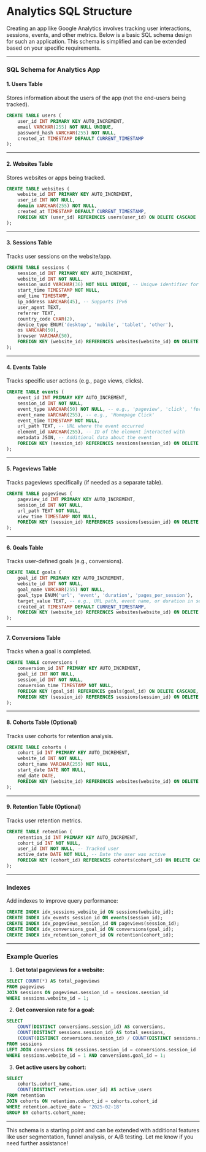 # Analytics SQL Structure

Creating an app like Google Analytics involves tracking user interactions, sessions, events, and other metrics. Below is a basic SQL schema design for such an application. This schema is simplified and can be extended based on your specific requirements.

---

### **SQL Schema for Analytics App**

#### 1. **Users Table**
Stores information about the users of the app (not the end-users being tracked).
```sql
CREATE TABLE users (
    user_id INT PRIMARY KEY AUTO_INCREMENT,
    email VARCHAR(255) NOT NULL UNIQUE,
    password_hash VARCHAR(255) NOT NULL,
    created_at TIMESTAMP DEFAULT CURRENT_TIMESTAMP
);
```

---

#### 2. **Websites Table**
Stores websites or apps being tracked.
```sql
CREATE TABLE websites (
    website_id INT PRIMARY KEY AUTO_INCREMENT,
    user_id INT NOT NULL,
    domain VARCHAR(255) NOT NULL,
    created_at TIMESTAMP DEFAULT CURRENT_TIMESTAMP,
    FOREIGN KEY (user_id) REFERENCES users(user_id) ON DELETE CASCADE
);
```

---

#### 3. **Sessions Table**
Tracks user sessions on the website/app.
```sql
CREATE TABLE sessions (
    session_id INT PRIMARY KEY AUTO_INCREMENT,
    website_id INT NOT NULL,
    session_uuid VARCHAR(36) NOT NULL UNIQUE, -- Unique identifier for the session
    start_time TIMESTAMP NOT NULL,
    end_time TIMESTAMP,
    ip_address VARCHAR(45), -- Supports IPv6
    user_agent TEXT,
    referrer TEXT,
    country_code CHAR(2),
    device_type ENUM('desktop', 'mobile', 'tablet', 'other'),
    os VARCHAR(50),
    browser VARCHAR(50),
    FOREIGN KEY (website_id) REFERENCES websites(website_id) ON DELETE CASCADE
);
```

---

#### 4. **Events Table**
Tracks specific user actions (e.g., page views, clicks).
```sql
CREATE TABLE events (
    event_id INT PRIMARY KEY AUTO_INCREMENT,
    session_id INT NOT NULL,
    event_type VARCHAR(50) NOT NULL, -- e.g., 'pageview', 'click', 'form_submit'
    event_name VARCHAR(255), -- e.g., 'Homepage Click'
    event_time TIMESTAMP NOT NULL,
    url_path TEXT, -- URL where the event occurred
    element_id VARCHAR(255), -- ID of the element interacted with
    metadata JSON, -- Additional data about the event
    FOREIGN KEY (session_id) REFERENCES sessions(session_id) ON DELETE CASCADE
);
```

---

#### 5. **Pageviews Table**
Tracks pageviews specifically (if needed as a separate table).
```sql
CREATE TABLE pageviews (
    pageview_id INT PRIMARY KEY AUTO_INCREMENT,
    session_id INT NOT NULL,
    url_path TEXT NOT NULL,
    view_time TIMESTAMP NOT NULL,
    FOREIGN KEY (session_id) REFERENCES sessions(session_id) ON DELETE CASCADE
);
```

---

#### 6. **Goals Table**
Tracks user-defined goals (e.g., conversions).
```sql
CREATE TABLE goals (
    goal_id INT PRIMARY KEY AUTO_INCREMENT,
    website_id INT NOT NULL,
    goal_name VARCHAR(255) NOT NULL,
    goal_type ENUM('url', 'event', 'duration', 'pages_per_session'),
    target_value TEXT, -- e.g., URL path, event name, or duration in seconds
    created_at TIMESTAMP DEFAULT CURRENT_TIMESTAMP,
    FOREIGN KEY (website_id) REFERENCES websites(website_id) ON DELETE CASCADE
);
```

---

#### 7. **Conversions Table**
Tracks when a goal is completed.
```sql
CREATE TABLE conversions (
    conversion_id INT PRIMARY KEY AUTO_INCREMENT,
    goal_id INT NOT NULL,
    session_id INT NOT NULL,
    conversion_time TIMESTAMP NOT NULL,
    FOREIGN KEY (goal_id) REFERENCES goals(goal_id) ON DELETE CASCADE,
    FOREIGN KEY (session_id) REFERENCES sessions(session_id) ON DELETE CASCADE
);
```

---

#### 8. **Cohorts Table** (Optional)
Tracks user cohorts for retention analysis.
```sql
CREATE TABLE cohorts (
    cohort_id INT PRIMARY KEY AUTO_INCREMENT,
    website_id INT NOT NULL,
    cohort_name VARCHAR(255) NOT NULL,
    start_date DATE NOT NULL,
    end_date DATE,
    FOREIGN KEY (website_id) REFERENCES websites(website_id) ON DELETE CASCADE
);
```

---

#### 9. **Retention Table** (Optional)
Tracks user retention metrics.
```sql
CREATE TABLE retention (
    retention_id INT PRIMARY KEY AUTO_INCREMENT,
    cohort_id INT NOT NULL,
    user_id INT NOT NULL, -- Tracked user
    active_date DATE NOT NULL, -- Date the user was active
    FOREIGN KEY (cohort_id) REFERENCES cohorts(cohort_id) ON DELETE CASCADE
);
```

---

### **Indexes**
Add indexes to improve query performance:
```sql
CREATE INDEX idx_sessions_website_id ON sessions(website_id);
CREATE INDEX idx_events_session_id ON events(session_id);
CREATE INDEX idx_pageviews_session_id ON pageviews(session_id);
CREATE INDEX idx_conversions_goal_id ON conversions(goal_id);
CREATE INDEX idx_retention_cohort_id ON retention(cohort_id);
```

---

### **Example Queries**

1. **Get total pageviews for a website:**
```sql
SELECT COUNT(*) AS total_pageviews
FROM pageviews
JOIN sessions ON pageviews.session_id = sessions.session_id
WHERE sessions.website_id = 1;
```

2. **Get conversion rate for a goal:**
```sql
SELECT 
    COUNT(DISTINCT conversions.session_id) AS conversions,
    COUNT(DISTINCT sessions.session_id) AS total_sessions,
    (COUNT(DISTINCT conversions.session_id) / COUNT(DISTINCT sessions.session_id) AS conversion_rate
FROM sessions
LEFT JOIN conversions ON sessions.session_id = conversions.session_id
WHERE sessions.website_id = 1 AND conversions.goal_id = 1;
```

3. **Get active users by cohort:**
```sql
SELECT 
    cohorts.cohort_name,
    COUNT(DISTINCT retention.user_id) AS active_users
FROM retention
JOIN cohorts ON retention.cohort_id = cohorts.cohort_id
WHERE retention.active_date = '2025-02-18'
GROUP BY cohorts.cohort_name;
```

---

This schema is a starting point and can be extended with additional features like user segmentation, funnel analysis, or A/B testing. Let me know if you need further assistance!